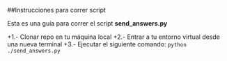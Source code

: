 ##Instrucciones para correr script

Esta es una guía para correr el script **send_answers.py** 

+1.- Clonar repo en tu máquina local
+2.- Entrar a tu entorno virtual desde una nueva terminal
+3.- Ejecutar el siguiente comando: `python ./send_answers.py`
